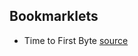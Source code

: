 ## Bookmarklets

- Time to First Byte [source](https://github.com/banterability/bookmarklets/blob/master/time_to_first_byte.js)
